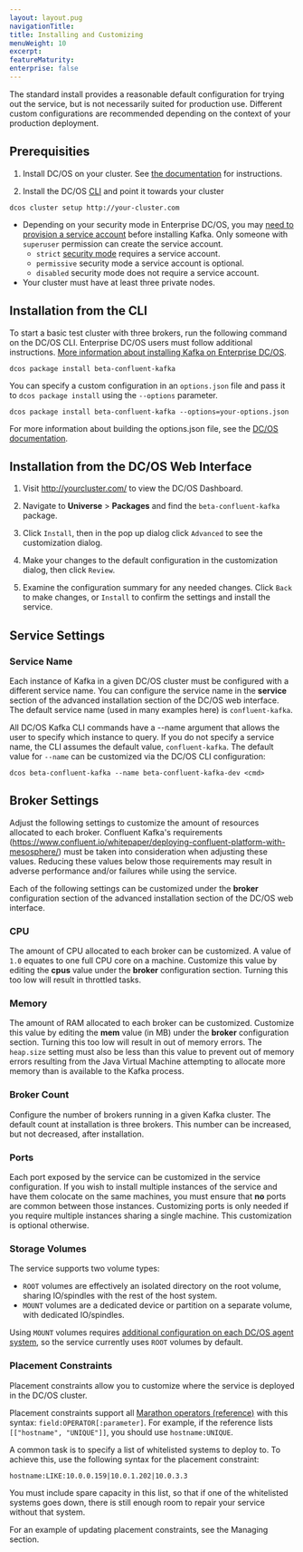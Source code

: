 ```yaml
---
layout: layout.pug
navigationTitle: 
title: Installing and Customizing
menuWeight: 10
excerpt:
featureMaturity:
enterprise: false
---
```


<!-- This source repo for this topic is https://github.com/mesosphere/confluent -->


The standard install provides a reasonable default configuration for trying out the service, but is not necessarily suited for production use. Different custom configurations are recommended depending on the context of your production deployment.

## Prerequisities

1. Install DC/OS on your cluster. See [the documentation](/latest/administration/installing/) for instructions.

1. Install the DC/OS [CLI](https://dcos.io/docs/1.10/cli/install/) and point it towards your cluster

```
dcos cluster setup http://your-cluster.com
```

- Depending on your security mode in Enterprise DC/OS, you may [need to provision a service account](/1.10/administration/id-and-access-mgt/service-auth/kafka-auth/) before installing Kafka. Only someone with `superuser` permission can create the service account.
	- `strict` [security mode](https://docs.mesosphere.com/1.10/administration/installing/custom/configuration-parameters/#security) requires a service account.
	- `permissive` security mode a service account is optional.
	- `disabled` security mode does not require a service account.
- Your cluster must have at least three private nodes.

## Installation from the CLI

To start a basic test cluster with three brokers, run the following command on the DC/OS CLI. Enterprise DC/OS users must follow additional instructions. [More information about installing Kafka on Enterprise DC/OS](https://github.com/mesosphere/dcos-commons/blob/master/frameworks/kafka/docs/install-and-customize.md#install-enterprise).

```
dcos package install beta-confluent-kafka
```

You can specify a custom configuration in an `options.json` file and pass it to `dcos package install` using the `--options` parameter.

```
dcos package install beta-confluent-kafka --options=your-options.json
```

For more information about building the options.json file, see the [DC/OS documentation](/latest/usage/managing-services/config-universe-service/).

## Installation from the DC/OS Web Interface

1. Visit http://yourcluster.com/ to view the DC/OS Dashboard.

1. Navigate to **Universe** > **Packages** and find the `beta-confluent-kafka` package.

1. Click `Install`, then in the pop up dialog click `Advanced` to see the customization dialog.

1. Make your changes to the default configuration in the customization dialog, then click `Review`.

1. Examine the configuration summary for any needed changes. Click `Back` to make changes, or `Install` to confirm the settings and install the service.

## Service Settings

### Service Name

Each instance of Kafka in a given DC/OS cluster must be configured with a different service name. You can configure the service name in the **service** section of the advanced installation section of the DC/OS web interface. The default service name (used in many examples here) is `confluent-kafka`.

All DC/OS Kafka CLI commands have a --name argument that allows the user to specify which instance to query. If you do not specify a service name, the CLI assumes the default value, `confluent-kafka`. The default value for `--name` can be customized via the DC/OS CLI configuration:
```
dcos beta-confluent-kafka --name beta-confluent-kafka-dev <cmd>
```

## Broker Settings

Adjust the following settings to customize the amount of resources allocated to each broker. Confluent Kafka's requirements (https://www.confluent.io/whitepaper/deploying-confluent-platform-with-mesosphere/) must be taken into consideration when adjusting these values. Reducing these values below those requirements may result in adverse performance and/or failures while using the service.

Each of the following settings can be customized under the **broker** configuration section of the advanced installation section of the DC/OS web interface.


### CPU

The amount of CPU allocated to each broker can be customized. A value of `1.0` equates to one full CPU core on a machine. Customize this value by editing the **cpus** value under the **broker** configuration section. Turning this too low will result in throttled tasks.

### Memory

The amount of RAM allocated to each broker can be customized. Customize this value by editing the **mem** value (in MB) under the **broker** configuration section. Turning this too low will result in out of memory errors. The `heap.size` setting must also be less than this value to prevent out of memory errors resulting from the Java Virtual Machine attempting to allocate more memory than is available to the Kafka process.

### Broker Count

Configure the number of brokers running in a given Kafka cluster. The default count at installation is three brokers. This number can be increased, but not decreased, after installation.

### Ports

Each port exposed by the service can be customized in the service configuration. If you wish to install multiple instances of the service and have them colocate on the same machines, you must ensure that **no** ports are common between those instances. Customizing ports is only needed if you require multiple instances sharing a single machine. This customization is optional otherwise.

### Storage Volumes

The service supports two volume types:
- `ROOT` volumes are effectively an isolated directory on the root volume, sharing IO/spindles with the rest of the host system.
- `MOUNT` volumes are a dedicated device or partition on a separate volume, with dedicated IO/spindles.

Using `MOUNT` volumes requires [additional configuration on each DC/OS agent system](https://docs.mesosphere.com/1.10/administration/storage/mount-disk-resources/), so the service currently uses `ROOT` volumes by default.

### Placement Constraints

Placement constraints allow you to customize where the service is deployed in the DC/OS cluster.

Placement constraints support all [Marathon operators (reference)](http://mesosphere.github.io/marathon/docs/constraints.html) with this syntax: `field:OPERATOR[:parameter]`. For example, if the reference lists `[["hostname", "UNIQUE"]]`, you should  use `hostname:UNIQUE`.

A common task is to specify a list of whitelisted systems to deploy to. To achieve this, use the following syntax for the placement constraint:
```
hostname:LIKE:10.0.0.159|10.0.1.202|10.0.3.3
```

You must include spare capacity in this list, so that if one of the whitelisted systems goes down, there is still enough room to repair your service without that system.

For an example of updating placement constraints, see the Managing section.
